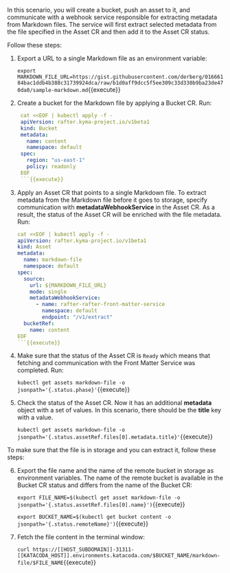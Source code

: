 In this scenario, you will create a bucket, push an asset to it, and communicate with a webhook service responsible for extracting metadata from Markdown files. The service will first extract selected metadata from the file specified in the Asset CR and then add it to the Asset CR status.

Follow these steps:

1. Export a URL to a single Markdown file as an environment variable:

   `export MARKDOWN_FILE_URL=https://gist.githubusercontent.com/derberg/01666184bac1ddb4b388c31739924dca/raw/b1d0aff9dcc5f5ee309c33d330b9ba23de470da0/sample-markdown.md`{{execute}}

2. Create a bucket for the Markdown file by applying a Bucket CR. Run:

    ```yaml
     cat <<EOF | kubectl apply -f -
     apiVersion: rafter.kyma-project.io/v1beta1
     kind: Bucket
     metadata:
       name: content
       namespace: default
     spec:
       region: "us-east-1"
       policy: readonly
     EOF
     ```{{execute}}

3. Apply an Asset CR that points to a single Markdown file. To extract metadata from the Markdown file before it goes to storage, specify communication with **metadataWebhookService** in the Asset CR.  As a result, the status of the Asset CR will be enriched with the file metadata. Run:

   ```yaml
   cat <<EOF | kubectl apply -f -
   apiVersion: rafter.kyma-project.io/v1beta1
   kind: Asset
   metadata:
     name: markdown-file
     namespace: default
   spec:
     source:
       url: ${MARKDOWN_FILE_URL}
       mode: single
       metadataWebhookService:
         - name: rafter-rafter-front-matter-service
           namespace: default
           endpoint: "/v1/extract"
     bucketRef:
       name: content
   EOF
   ```{{execute}}

4. Make sure that the status of the Asset CR is `Ready` which means that fetching and communication with the Front Matter Service was completed. Run:

   `kubectl get assets markdown-file -o jsonpath='{.status.phase}'`{{execute}}

5. Check the status of the Asset CR. Now it has an additional **metadata** object with a set of values. In this scenario, there should be the **title** key with a value.

   `kubectl get assets markdown-file -o jsonpath='{.status.assetRef.files[0].metadata.title}'`{{execute}}

To make sure that the file is in storage and you can extract it, follow these steps:

6. Export the file name and the name of the remote bucket in storage as environment variables. The name of the remote bucket is available in the Bucket CR status and differs from the name of the Bucket CR:

   `export FILE_NAME=$(kubectl get asset markdown-file -o jsonpath='{.status.assetRef.files[0].name}')`{{execute}}

   `export BUCKET_NAME=$(kubectl get bucket content -o jsonpath='{.status.remoteName}')`{{execute}}

7. Fetch the file content in the terminal window:

   `curl https://[[HOST_SUBDOMAIN]]-31311-[[KATACODA_HOST]].environments.katacoda.com/$BUCKET_NAME/markdown-file/$FILE_NAME`{{execute}}
